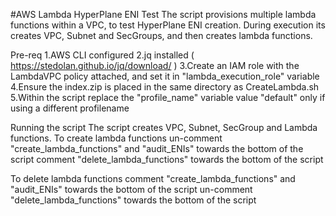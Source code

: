#AWS Lambda HyperPlane ENI Test
The script provisions multiple lambda functions within a VPC, to test HyperPlane ENI creation. During execution its creates VPC, Subnet and SecGroups, and then creates lambda functions.

Pre-req
1.AWS CLI configured
2.jq installed ( https://stedolan.github.io/jq/download/ )
3.Create an IAM role with the LambdaVPC policy attached, and set it in "lambda_execution_role" variable
4.Ensure the index.zip is placed in the same directory as CreateLambda.sh
5.Within the script replace the "profile_name" variable value "default" only if using a different profilename

Running the script
The script creates VPC, Subnet, SecGroup and Lambda functions. To create lambda functions
 un-comment "create_lambda_functions" and "audit_ENIs" towards the bottom of the script
 comment "delete_lambda_functions" towards the bottom of the script

To delete lambda functions
 comment "create_lambda_functions" and "audit_ENIs" towards the bottom of the script
 un-comment "delete_lambda_functions" towards the bottom of the script
